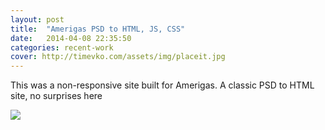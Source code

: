 ```yaml
---
layout: post
title:  "Amerigas PSD to HTML, JS, CSS"
date:   2014-04-08 22:35:50
categories: recent-work
cover: http://timevko.com/assets/img/placeit.jpg
---
```


This was a non-responsive site built for Amerigas. A classic PSD to HTML site, no surprises here

<img class="post-img" src="http://timevko.com/assets/img/propane-psd-to-html.jpg"/>